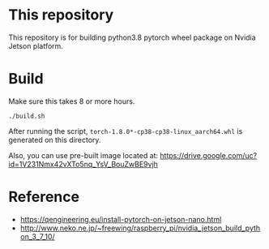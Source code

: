 # This repository

This repository is for building python3.8 pytorch wheel package on Nvidia Jetson platform.

# Build

Make sure this takes 8 or more hours.

```
./build.sh
```

After running the script, `torch-1.8.0*-cp38-cp38-linux_aarch64.whl` is generated on this directory.


Also, you can use pre-built image located at: https://drive.google.com/uc?id=1V231Nmx42vXTo5nq_YsV_BouZwBE9vjh

# Reference
- https://qengineering.eu/install-pytorch-on-jetson-nano.html
- http://www.neko.ne.jp/~freewing/raspberry_pi/nvidia_jetson_build_python_3_7_10/
